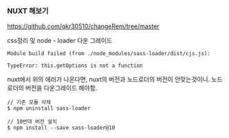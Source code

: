 ### NUXT 해보기 

https://github.com/qkr30510/changeRem/tree/master

css정리 및 node - loader 다운 그레이드 


```
Module build failed (from ./node_modules/sass-loader/dist/cjs.js):

TypeError: this.getOptions is not a function
```

nuxt에서 위의 에러가 나온다면, nuxt의 버전과 노드로더의 버전이 안맞는것이니. 노드로더의 버전을 다운그레이드 해야함.


```
// 기존 모듈 삭제
$ npm uninstall sass-loader

// 10번대 버전 설치
$ npm install --save sass-loader@10
```